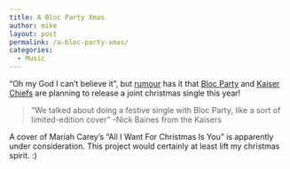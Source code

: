 ```yaml
---
title: A Bloc Party Xmas
author: mike
layout: post
permalink: /a-bloc-party-xmas/
categories:
  - Music
---
```

&#8220;Oh my God I can&#8217;t believe it&#8221;, but [rumour][1] has it that [Bloc Party][2] and [Kaiser Chiefs][3] are planning to release a joint christmas single this year!

> &#8220;We talked about doing a festive single with Bloc Party, like a sort of limited-edition cover&#8221; -Nick Baines from the Kaisers

A cover of Mariah Carey&#8217;s &#8220;All I Want For Christmas Is You&#8221; is apparently under consideration. This project would certainly at least lift my christmas spirit. :)

 [1]: http://www.thesun.co.uk/article/0,,2004580002-2005340452,00.html
 [2]: http://www.blocparty.com
 [3]: http://www.kaiserchiefs.co.uk/